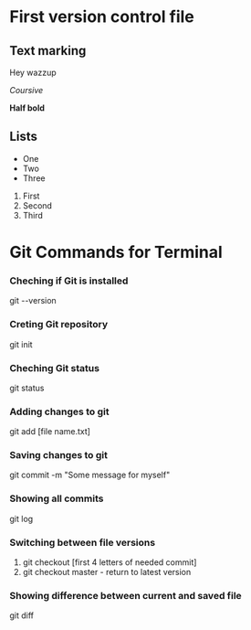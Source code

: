 # First version control file

## Text marking

Hey wazzup

*Coursive*

**Half bold**

## Lists

* One
* Two
* Three

1. First
2. Second
3. Third

# Git Commands for Terminal

### Cheching if Git is installed

git --version

### Creting Git repository

git init

### Cheching Git status

git status

### Adding changes to git

git add [file name.txt]

### Saving changes to git

git commit -m "Some message for myself"

### Showing all commits

git log

### Switching between file versions

1. git checkout [first 4 letters of needed commit]
2. git checkout master - return to latest version

### Showing difference between current and saved file

git diff

